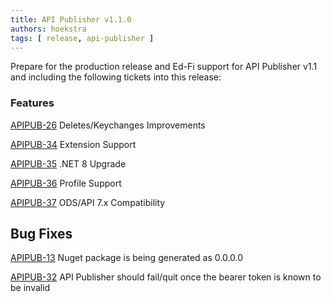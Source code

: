 ```yaml
---
title: API Publisher v1.1.0
authors: hoekstra
tags: [ release, api-publisher ]
---
```


Prepare for the production release and Ed-Fi support for API Publisher v1.1 and
including the following tickets into this release:

<!-- truncate -->

### Features

[APIPUB-26](https://edfi.atlassian.net/browse/APIPUB-26) Deletes/Keychanges
Improvements

[APIPUB-34](https://edfi.atlassian.net/browse/APIPUB-34) Extension Support

[APIPUB-35](https://edfi.atlassian.net/browse/APIPUB-35) .NET 8 Upgrade

[APIPUB-36](https://edfi.atlassian.net/browse/APIPUB-36) Profile Support

[APIPUB-37](https://edfi.atlassian.net/browse/APIPUB-37) ODS/API 7.x
Compatibility

## Bug Fixes

[APIPUB-13](https://edfi.atlassian.net/browse/APIPUB-13) Nuget package is being
generated as 0.0.0.0

[APIPUB-32](https://edfi.atlassian.net/browse/APIPUB-32) API Publisher should
fail/quit once the bearer token is known to be invalid
